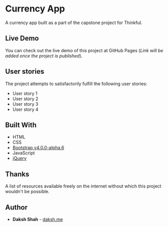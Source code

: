 # Currency App

A currency app built as a part of the capstone project for Thinkful.

## Live Demo

You can check out the live demo of this project at GitHub Pages (_Link will be added once the project is published_).

## User stories

The project attempts to satisfactorily fulfill the following user stories:

* User story 1
* User story 2
* User story 3
* User story 4

## Built With

* HTML
* CSS
* [Bootstrap v4.0.0-alpha.6](https://v4-alpha.getbootstrap.com/)
* JavaScript
* [jQuery](http://jquery.com/)

## Thanks

A list of resources available freely on the internet without which this project wouldn't be possible.

## Author

* **Daksh Shah** - [daksh.me](https://daksh.me)